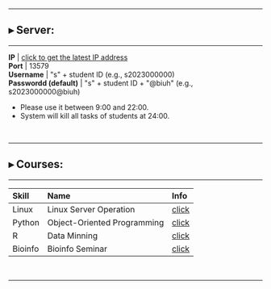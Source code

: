 <img src="https://fzhang.bioinfo-lab.com/img/white.png" height="1" width='500'>

---------------------------------------

## ▸ Server:

---------------------------------------

 **IP**                  | [click to get the latest IP address](https://www.bioinfo-lab.com/ip.txt)                   
 **Port**                | 13579                                        
 **Username**            | "s" + student ID (e.g., s2023000000)         
 **Passwordd (default)** | "s" + student ID + "@biuh" (e.g., s2023000000@biuh) 

* Please use it between 9:00 and 22:00.
* System will kill all tasks of students at 24:00. 


&nbsp;&nbsp;

---------------------------------------

## ▸ Courses:

---------------------------------------

| Skill | Name | Info |
|:---------|:---------|:---------|
| Linux | Linux Server Operation | [click](/courses/Linux_Server_Operation)|
| Python | Object-Oriented Programming | [click](/courses/Object_Oriented_Programming)|
| R | Data Minning |  [click](/courses/Data_Mining)|
| Bioinfo | Bioinfo Seminar |  [click](/courses/Bioinfo_Seminar)|

&nbsp;&nbsp;

---------------------------------------








